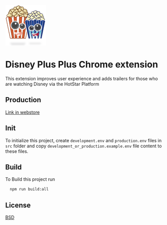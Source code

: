 
![Logo](public/icons/icon128.png)


# Disney Plus Plus Chrome extension

This extension improves user experience and adds trailers for those who are watching Disney via the HotStar Platform



## Production

[Link in webstore](https://chrome.google.com/webstore/detail/disney-plus-plus/kclkgabmccnlojaaopdbpbplkpmjfobh)


## Init

To initialize this project, create `development.env` and `production.env` files in `src` folder and copy `development_or_production.example.env` file content to these files.


## Build

To Build this project run

```bash
  npm run build:all
```


## License

[BSD](LICENSE)

